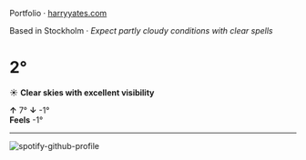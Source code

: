 Portfolio · [harryyates.com](https://harryyates.com)

<!-- WEATHER_START -->
Based in Stockholm · *Expect partly cloudy conditions with clear spells*

# 2°
☀️ **Clear skies with excellent visibility**

**↑** 7° **↓** -1°  
**Feels** -1°

---
<!-- WEATHER_END -->

<p align="left">
  <a>
    <img src="https://spotify-github-profile.kittinanx.com/api/view?uid=bigbello&cover_image=true&theme=natemoo-re&show_offline=true&background_color=121212&interchange=false&bar_color=53b14f&bar_color_cover=false" alt="spotify-github-profile">
  </a>
</p>